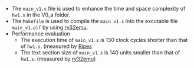 - The `main_v1.s` file is used to enhance the time and space complexity of `hw1.s` in the V0_a folder.
- The `Makefile` is used to compile the `main_v1.s` into the excutable file `main_v1.elf` by using [rv32emu](https://github.com/sysprog21/rv32emu).
- Performance evaluation
    - The execution time of `main_v1.s` is 130 clock cycles shorter than that of `hw1.s`.
        (measured by [Ripes](https://github.com/mortbopet/Ripes)
    - The text section size of `main_v1.s` is 140 units smaller than that of `hw1.s`.
        (measured by [rv32emu](https://github.com/sysprog21/rv32emu))
